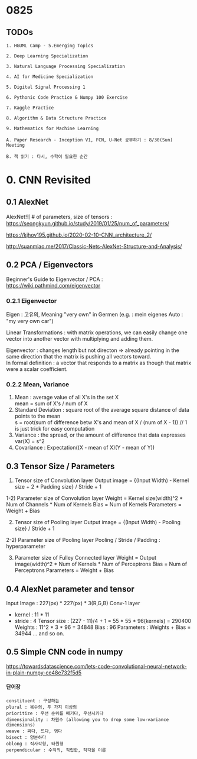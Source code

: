 # 0825
## TODOs
```
1. HGUML Camp - 5.Emerging Topics

2. Deep Learning Specialization

3. Natural Language Processing Specialization

4. AI for Medicine Specialization

5. Digital Signal Processing 1

6. Pythonic Code Practice & Numpy 100 Exercise

7. Kaggle Practice

8. Algorithm & Data Structure Practice

9. Mathematics for Machine Learning

A. Paper Research - Inception V1, FCN, U-Net 공부하기 : 8/30(Sun) Meeting

B. 책 읽기 : 다시, 수학이 필요한 순간
```

# 0. CNN Revisited

## 0.1 AlexNet
AlexNet의 # of parameters, size of tensors : https://seongkyun.github.io/study/2019/01/25/num_of_parameters/

https://kjhov195.github.io/2020-02-10-CNN_architecture_2/

http://suanmiao.me/2017/Classic-Nets-AlexNet-Structure-and-Analysis/

## 0.2 PCA / Eigenvectors
Beginner's Guide to Eigenvector / PCA : https://wiki.pathmind.com/eigenvector

### 0.2.1 Eigenvector
Eigen : 고유의, Meaning "very own" in Germen (e.g. : mein eigenes Auto : "my very own car")

Linear Transformations : with matrix operations, we can easily change one vector into another vector with multiplying and adding them.

Eigenvector : changes length but not directon
 => already pointing in the same direction that the matrix is pushing all vectors toward.
<br>In formal definition : a vector that responds to a matrix as though that matrix were a scalar coefficient.

### 0.2.2 Mean, Variance
1) Mean : average value of all X's in the set X <br>
mean = sum of X's / num of X <br>
2) Standard Deviation : square root of the average square distance of data points to the mean <br>
s = root(sum of difference betw X's and mean of X / (num of X - 1)) // 1 is just trick for easy computation <br>
3) Variance : the spread, or the amount of difference that data expresses <br>
var(X) = s^2 <br>
4) Covariance : Expectation((X - mean of X)(Y - mean of Y))

## 0.3 Tensor Size / Parameters
1) Tensor size of Convolution layer
Output image = {(Input Width) - Kernel size + 2 * Padding size} / Stride + 1

1-2) Parameter size of Convolution layer
Weight = Kernel size(width)^2 * Num of Channels * Num of Kernels
Bias = Num of Kernels
Parameters = Weight + Bias

2) Tensor size of Pooling layer
Output image = {(Input Width) - Pooling size} / Stride + 1

2-2) Parameter size of Pooling layer
Pooling / Stride / Padding : hyperparameter

3) Parameter size of Fulley Connected layer
Weight = Output image(width)^2 * Num of Kernels * Num of Perceptrons
Bias = Num of Perceptrons
Parameters = Weight + Bias

## 0.4 AlexNet parameter and tensor
Input Image : 227(px) * 227(px) * 3(R,G,B)
Conv-1 layer
 - kernel : 11 * 11
 - stride : 4
 Tensor size : (227 - 11)/4 + 1 = 55 * 55 * 96(kernels) = 290400
 Weights : 11^2 * 3 * 96 = 34848
 Bias : 96
 Parameters : Weights + Bias = 34944
... and so on.

## 0.5 Simple CNN code in numpy
https://towardsdatascience.com/lets-code-convolutional-neural-network-in-plain-numpy-ce48e732f5d5

#### 단어장
```
constituent : 구성하는
plural : 복수의, 두 가지 이상의
prioritize : 우선 순위를 매기다, 우선시키다
dimensionality : 차원수 (allowing you to drop some low-variance dimensions)
weave : 짜다, 뜨다, 엮다
bisect : 양분하다
oblong : 직사각형, 타원형
perpendicular : 수직의, 직립한, 직각을 이룬

```